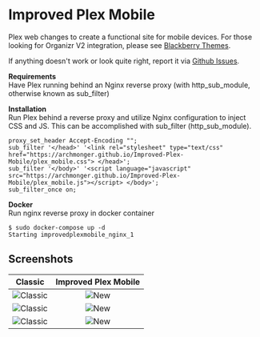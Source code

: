 # Improved Plex Mobile
Plex web changes to create a functional site  for mobile devices. For those looking for Organizr V2 integration, please see [Blackberry Themes](https://github.com/Archmonger/Blackberry-Themes).

If anything doesn't work or look quite right, report it via [Github Issues](https://github.com/Archmonger/Improved-Plex-Mobile/issues).

**Requirements**<br/>
Have Plex running behind an Nginx reverse proxy (with http_sub_module, otherwise known as sub_filter)

**Installation**<br/>
Run Plex behind a reverse proxy and utilize Nginx configuration to inject CSS and JS. This can be accomplished with sub_filter (http_sub_module).
```
proxy_set_header Accept-Encoding "";
sub_filter '</head>' '<link rel="stylesheet" type="text/css" href="https://archmonger.github.io/Improved-Plex-Mobile/plex_mobile.css"> </head>';
sub_filter '</body>' '<script language="javascript" src="https://archmonger.github.io/Improved-Plex-Mobile/plex_mobile.js"></script> </body>';
sub_filter_once on;
```

**Docker**<br/>
Run nginx reverse proxy in docker container

```
$ sudo docker-compose up -d
Starting improvedplexmobile_nginx_1
```

## Screenshots
| Classic | Improved Plex Mobile |
|:---:|:---:|
| ![Classic](https://archmonger.github.io/Improved-Plex-Mobile/screenshots/classic_1.png)  | ![New](https://archmonger.github.io/Improved-Plex-Mobile/screenshots/new_1.png) |
| ![Classic](https://archmonger.github.io/Improved-Plex-Mobile/screenshots/classic_2.png)  | ![New](https://archmonger.github.io/Improved-Plex-Mobile/screenshots/new_2.png) |
| ![Classic](https://archmonger.github.io/Improved-Plex-Mobile/screenshots/classic_3.png)  | ![New](https://archmonger.github.io/Improved-Plex-Mobile/screenshots/new_3.png) |
